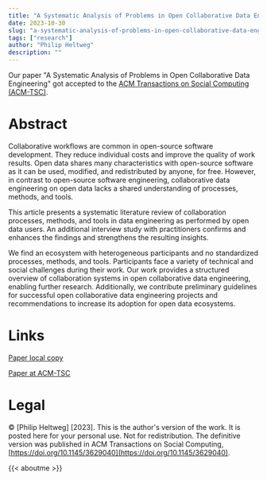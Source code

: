 ```yaml
---
title: "A Systematic Analysis of Problems in Open Collaborative Data Engineering"
date: 2023-10-30
slug: "a-systematic-analysis-of-problems-in-open-collaborative-data-engineering"
tags: ["research"]
author: "Philip Heltweg"
description: ""
---
```


Our paper "A Systematic Analysis of Problems in Open Collaborative Data Engineering" got accepted to the [ACM Transactions on Social Computing (ACM-TSC)](https://dl.acm.org/journal/tsc/about).

# Abstract
Collaborative workflows are common in open-source software development. They reduce individual costs and improve the quality of work results. Open data shares many characteristics with open-source software as it can be used, modified, and redistributed by anyone, for free. However, in contrast to open-source software engineering, collaborative data engineering on open data lacks a shared understanding of processes, methods, and tools.

This article presents a systematic literature review of collaboration processes, methods, and tools in data engineering as performed by open data users. An additional interview study with practitioners confirms and enhances the findings and strengthens the resulting insights.

We find an ecosystem with heterogeneous participants and no standardized processes, methods, and tools. Participants face a variety of technical and social challenges during their work. Our work provides a structured overview of collaboration systems in open collaborative data engineering, enabling further research. Additionally, we contribute preliminary guidelines for successful open collaborative data engineering projects and recommendations to increase its adoption for open data ecosystems.

# Links
[Paper local copy](/files/acm-tsc-2023/acm-tsc-2023.pdf)

[Paper at ACM-TSC](https://doi.org/10.1145/3629040)

# Legal
© [Philip Heltweg] [2023]. This is the author's version of the work. It is posted here for
your personal use. Not for redistribution. The definitive version was published
in ACM Transactions on Social Computing, [https://doi.org/10.1145/3629040](https://doi.org/10.1145/3629040).

{{< aboutme >}}